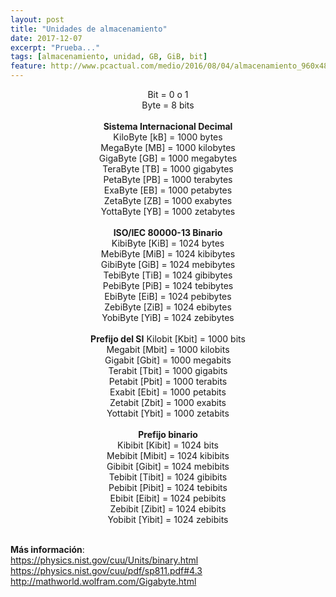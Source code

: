 ```yaml
---
layout: post
title: "Unidades de almacenamiento"
date: 2017-12-07
excerpt: "Prueba..."
tags: [almacenamiento, unidad, GB, GiB, bit]
feature: http://www.pcactual.com/medio/2016/08/04/almacenamiento_960x486_323ba89d.jpg
---
```


<div align="center">
Bit 	= 	0 o 1<br>
Byte 	= 	8 bits<br>
<br>
<b>Sistema Internacional Decimal</b><br>
KiloByte 	[kB] 	= 	1000 bytes<br>
MegaByte 	[MB] 	= 	1000 kilobytes<br>
GigaByte 	[GB] 	= 	1000 megabytes<br>  
TeraByte 	[TB] 	= 	1000 gigabytes<br>  
PetaByte 	[PB] 	= 	1000 terabytes<br>  
ExaByte 	[EB] 	= 	1000 petabytes<br>  
ZetaByte 	[ZB] 	= 	1000 exabytes<br>  
YottaByte   [YB] 	= 	1000 zetabytes<br>  
<br>
<b>ISO/IEC 80000-13 Binario</b><br>  
KibiByte 	[KiB] 	= 	1024 bytes<br>  
MebiByte 	[MiB] 	= 	1024 kibibytes<br>  
GibiByte 	[GiB] 	= 	1024 mebibytes<br>  
TebiByte 	[TiB] 	= 	1024 gibibytes<br>  
PebiByte 	[PiB] 	= 	1024 tebibytes<br>  
EbiByte 	[EiB] 	= 	1024 pebibytes<br>  
ZebiByte 	[ZiB] 	= 	1024 ebibytes<br>  
YobiByte 	[YiB] 	= 	1024 zebibytes<br>  
<br>
<b>Prefijo del SI</b>  
Kilobit 	[Kbit] 	= 	1000 bits<br>  
Megabit 	[Mbit] 	= 	1000 kilobits<br>  
Gigabit 	[Gbit] 	= 	1000 megabits<br>  
Terabit 	[Tbit] 	= 	1000 gigabits<br>  
Petabit 	[Pbit] 	= 	1000 terabits<br>  
Exabit 	    [Ebit] 	= 	1000 petabits<br>  
Zetabit 	[Zbit] 	= 	1000 exabits<br>  
Yottabit 	[Ybit] 	= 	1000 zetabits<br>  
<br>
<b>Prefijo binario</b><br>  
Kibibit 	[Kibit] 	= 	1024 bits<br>  
Mebibit 	[Mibit] 	= 	1024 kibibits<br>  
Gibibit 	[Gibit] 	= 	1024 mebibits<br>  
Tebibit 	[Tibit] 	= 	1024 gibibits<br>  
Pebibit 	[Pibit] 	= 	1024 tebibits<br>  
Ebibit 	    [Eibit] 	= 	1024 pebibits<br>  
Zebibit 	[Zibit] 	= 	1024 ebibits<br>  
Yobibit 	[Yibit] 	= 	1024 zebibits<br>  
</div>
<br>

<b>Más información</b>:<br>
https://physics.nist.gov/cuu/Units/binary.html<br>
https://physics.nist.gov/cuu/pdf/sp811.pdf#4.3<br>
http://mathworld.wolfram.com/Gigabyte.html<br>
